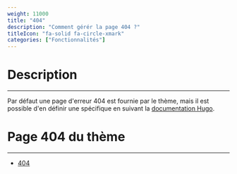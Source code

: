 ```yaml
---
weight: 11000
title: "404"
description: "Comment gérér la page 404 ?"
titleIcon: "fa-solid fa-circle-xmark"
categories: ["Fonctionnalités"]
---
```


# Description
---

Par défaut une page d'erreur 404 est fournie par le thème, mais il est possible d'en définir une spécifique en suivant la [documentation Hugo](https://gohugo.io/templates/404/).

# Page 404 du thème
---

* [404](/404.html)
